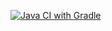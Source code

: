 [![Java CI with Gradle](https://github.com/Lisya93/Selenide/actions/workflows/gradle.yml/badge.svg)](https://github.com/Lisya93/Selenide/actions/workflows/gradle.yml)
